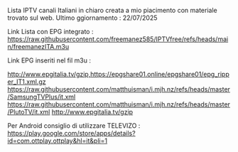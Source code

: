 Lista IPTV canali Italiani in chiaro creata a mio piacimento con materiale trovato sul web.
Ultimo ggiornamento : 22/07/2025

Link Lista con EPG integrato : https://raw.githubusercontent.com/freemanez585/IPTVfree/refs/heads/main/freemanezITA.m3u

Link EPG inseriti nel fil m3u :

http://www.epgitalia.tv/gzip,https://epgshare01.online/epgshare01/epg_ripper_IT1.xml.gz
https://raw.githubusercontent.com/matthuisman/i.mjh.nz/refs/heads/master/SamsungTVPlus/it.xml
https://raw.githubusercontent.com/matthuisman/i.mjh.nz/refs/heads/master/PlutoTV/it.xml
http://www.epgitalia.tv/gzip

Per Android consiglio di utilizzare TELEVIZO  : https://play.google.com/store/apps/details?id=com.ottplay.ottplay&hl=it&pli=1

